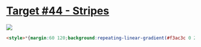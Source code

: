 # [Target #44 - Stripes](https://cssbattle.dev/play/44)

![](https://cssbattle.dev/targets/44.png)

```HTML
<style>*{margin:60 120;background:repeating-linear-gradient(#f3ac3c 0 20px,#0000 1q 40px)no-repeat#1a4341}*>*{margin:-60 -270 -60 130;border-radius:50%;background:#1a4341;-webkit-box-reflect:left 106q
```
